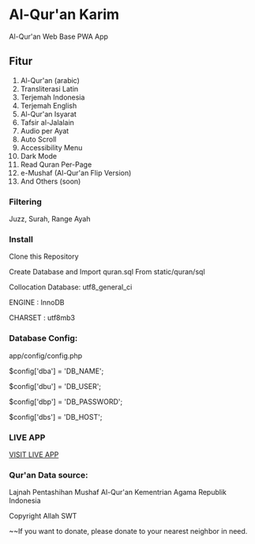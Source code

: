 # Al-Qur'an Karim 
Al-Qur'an Web Base PWA App

## Fitur
1. Al-Qur'an (arabic)
2. Transliterasi Latin
3. Terjemah Indonesia
4. Terjemah English
5. Al-Qur'an Isyarat
6. Tafsir al-Jalalain
7. Audio per Ayat
8. Auto Scroll
9. Accessibility Menu
10. Dark Mode
11. Read Quran Per-Page
12. e-Mushaf (Al-Qur'an Flip Version)
13. And Others (soon)

### Filtering
Juzz, Surah, Range Ayah

### Install 

Clone this Repository

Create Database and Import quran.sql From static/quran/sql

Collocation Database: utf8_general_ci

ENGINE 	: InnoDB

CHARSET : utf8mb3


### Database Config:
app/config/config.php

$config['dba'] = 'DB_NAME';

$config['dbu'] = 'DB_USER';

$config['dbp'] = 'DB_PASSWORD';

$config['dbs'] = 'DB_HOST';


### LIVE APP
[VISIT LIVE APP](https://quran.lptqbanten.or.id/)

### Qur'an Data source: 

Lajnah Pentashihan Mushaf Al-Qur'an Kementrian Agama Republik Indonesia


Copyright Allah SWT

~~If you want to donate, please donate to your nearest neighbor in need.

